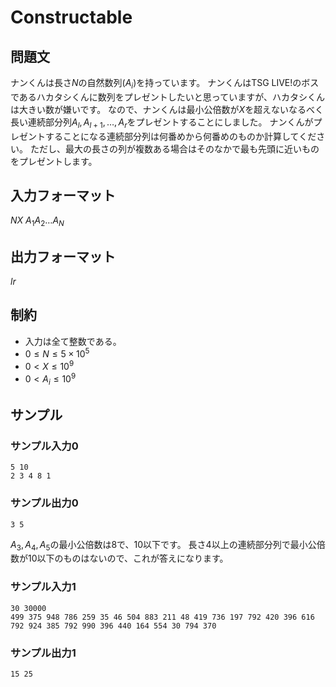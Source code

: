 # Constructable

## 問題文
ナンくんは長さ$N$の自然数列$(A_i)$を持っています。
ナンくんはTSG LIVE!のボスであるハカタシくんに数列をプレゼントしたいと思っていますが、ハカタシくんは大きい数が嫌いです。
なので、ナンくんは最小公倍数が$X$を超えないなるべく長い連続部分列$A_l,A_{l+1},\dots,A_{r}$をプレゼントすることにしました。
ナンくんがプレゼントすることになる連続部分列は何番めから何番めのものか計算してください。
ただし、最大の長さの列が複数ある場合はそのなかで最も先頭に近いものをプレゼントします。


## 入力フォーマット
$N X$
$A_1 A_2 \ldots A_N$

## 出力フォーマット
$l r$



## 制約
 * 入力は全て整数である。
 * $0 \le N \le 5\times10^5$
 * $0 < X \le 10^9$
 * $0 < A_i \le 10^9$

## サンプル
### サンプル入力0
```
5 10
2 3 4 8 1
```
### サンプル出力0
```
3 5
```

$A_3,A_4,A_5$の最小公倍数は$8$で、$10$以下です。
長さ$4$以上の連続部分列で最小公倍数が$10$以下のものはないので、これが答えになります。

### サンプル入力1
```
30 30000
499 375 948 786 259 35 46 504 883 211 48 419 736 197 792 420 396 616 792 924 385 792 990 396 440 164 554 30 794 370
```
### サンプル出力1
```
15 25
```
